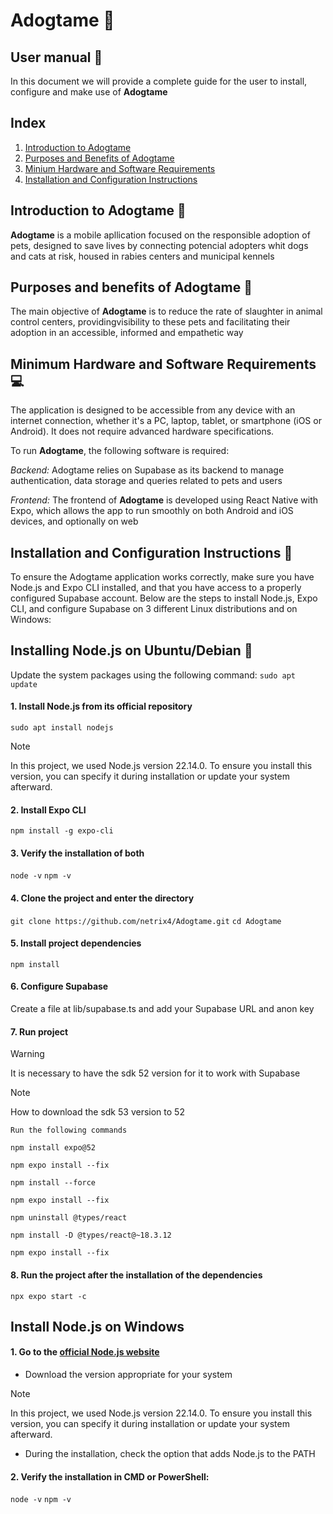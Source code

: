 # Adogtame :feet:

## User manual :book:

In this document we will provide a complete guide for the user to install, configure and make use of **Adogtame**

## Index

1. [Introduction to Adogtame](#introduction-to-adogtame)
2. [Purposes and Benefits of Adogtame](#purposes-and-benefits-of-adogtame)
3. [Minium Hardware and Software Requirements](#minimum-hardware-and-software-requirements)
4. [Installation and Configuration Instructions](#installation-and-configuration-instructions)



## Introduction to Adogtame :paperclip:

**Adogtame** is a mobile apllication focused on the responsible adoption of pets, designed to save lives by connecting potencial adopters whit dogs and cats at risk, housed in rabies centers and municipal kennels

## Purposes and benefits of Adogtame :dart:

The main objective of **Adogtame** is to reduce the rate of slaughter in animal control centers, providingvisibility to these pets and facilitating their adoption in an accessible, informed and empathetic way

## Minimum Hardware and Software Requirements :computer:
The application is designed to be accessible from any device with an internet connection, whether it's a PC, laptop, tablet, or smartphone (iOS or Android). It does not require advanced hardware specifications.

To run **Adogtame**, the following software is required:

_Backend:_ Adogtame relies on Supabase as its backend to manage authentication, data storage and queries related to pets and users

_Frontend:_ The frontend of **Adogtame** is developed using React Native with Expo, which allows the app to run smoothly on both Android and iOS devices, and optionally on web

## Installation and Configuration Instructions :wrench:
To ensure the Adogtame application works correctly, make sure you have Node.js and Expo CLI installed, and that you have access to a properly configured Supabase account. Below are the steps to install Node.js, Expo CLI, and configure Supabase on 3 different Linux distributions and on Windows:

## Installing Node.js on Ubuntu/Debian :penguin:
Update the system packages using the following command:
``sudo apt update``
#### 1. Install Node.js from its official repository
``sudo apt install nodejs``
> [!NOTE]
> In this project, we used Node.js version 22.14.0. To ensure you install this version, you can specify it during installation or update your system afterward.

#### 2. Install Expo CLI
``npm install -g expo-cli``

#### 3. Verify the installation of both
``node -v``
``npm -v``

#### 4. Clone the project and enter the directory
``git clone https://github.com/netrix4/Adogtame.git``
``cd Adogtame``

#### 5. Install project dependencies
``npm install``

#### 6. Configure Supabase
Create a file at lib/supabase.ts and add your Supabase URL and anon key


#### 7. Run project

> [!WARNING]
> It is necessary to have the sdk 52 version for it to work with Supabase

> [!NOTE]
> How to download the sdk 53 version to 52

    Run the following commands

`npm install expo@52`

`npm expo install --fix`

`npm install --force`

`npm expo install --fix`

`npm uninstall @types/react`

`npm install -D @types/react@~18.3.12`

`npm expo install --fix`

#### 8. Run the project after the installation of the dependencies
`npx expo start -c`

## Install Node.js on Windows

#### 1. Go to the [official Node.js website](https://nodejs.org/en "Página oficial de Node.js")
- Download the version appropriate for your system
> [!NOTE]
> In this project, we used Node.js version 22.14.0. To ensure you install this version, you can specify it during installation or update your system afterward.
- During the installation, check the option that adds Node.js to the PATH

#### 2. Verify the installation in CMD or PowerShell:
``node -v``
``npm -v``



